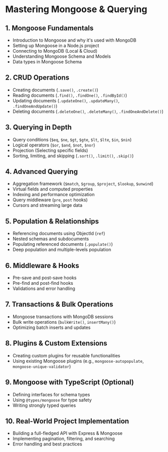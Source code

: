 # Mastering Mongoose & Querying

## **1. Mongoose Fundamentals**
- Introduction to Mongoose and why it's used with MongoDB
- Setting up Mongoose in a Node.js project
- Connecting to MongoDB (Local & Cloud)
- Understanding Mongoose Schema and Models
- Data types in Mongoose Schema

## **2. CRUD Operations**
- Creating documents (`.save()`, `.create()`)
- Reading documents (`.find()`, `.findOne()`, `.findById()`)
- Updating documents (`.updateOne()`, `.updateMany()`, `.findOneAndUpdate()`)
- Deleting documents (`.deleteOne()`, `.deleteMany()`, `.findOneAndDelete()`)

## **3. Querying in Depth**
- Query conditions (`$eq`, `$ne`, `$gt`, `$gte`, `$lt`, `$lte`, `$in`, `$nin`)
- Logical operators (`$or`, `$and`, `$not`, `$nor`)
- Projection (Selecting specific fields)
- Sorting, limiting, and skipping (`.sort()`, `.limit()`, `.skip()`)

## **4. Advanced Querying**
- Aggregation framework (`$match`, `$group`, `$project`, `$lookup`, `$unwind`)
- Virtual fields and computed properties
- Indexing and performance optimization
- Query middleware (`pre`, `post` hooks)
- Cursors and streaming large data

## **5. Population & Relationships**
- Referencing documents using ObjectId (`ref`)
- Nested schemas and subdocuments
- Populating referenced documents (`.populate()`)
- Deep population and multiple-levels population

## **6. Middleware & Hooks**
- Pre-save and post-save hooks
- Pre-find and post-find hooks
- Validations and error handling

## **7. Transactions & Bulk Operations**
- Mongoose transactions with MongoDB sessions
- Bulk write operations (`bulkWrite()`, `insertMany()`)
- Optimizing batch inserts and updates

## **8. Plugins & Custom Extensions**
- Creating custom plugins for reusable functionalities
- Using existing Mongoose plugins (e.g., `mongoose-autopopulate`, `mongoose-unique-validator`)

## **9. Mongoose with TypeScript (Optional)**
- Defining interfaces for schema types
- Using `@types/mongoose` for type safety
- Writing strongly typed queries

## **10. Real-World Project Implementation**
- Building a full-fledged API with Express & Mongoose
- Implementing pagination, filtering, and searching
- Error handling and best practices



